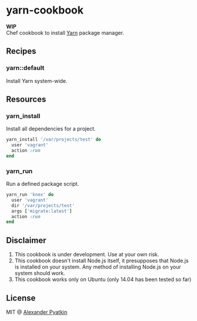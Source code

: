 # yarn-cookbook
**WIP**  
Chef cookbook to install [Yarn](https://yarnpkg.com/) package manager.

## Recipes

### yarn::default

Install Yarn system-wide.

## Resources

### yarn_install

Install all dependencies for a project.

``` ruby
yarn_install '/var/projects/test' do
  user 'vagrant'
  action :run
end
```

### yarn_run

Run a defined package script.

```ruby
yarn_run 'knex' do
  user 'vagrant'
  dir '/var/projects/test'
  args ['migrate:latest']
  action :run
end
```

## Disclaimer
1. This cookbook is under development. Use at your own risk.
2. This cookbook doesn't install Node.js itself, it presupposes that Node.js is installed on your system. Any method of installing Node.js on your system should work.
3. This cookbook works only on Ubuntu (only 14.04 has been tested so far)

## License
MIT @ [Alexander Pyatkin](https://github.com/aspyatkin)
